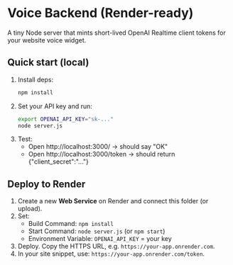 # Voice Backend (Render-ready)

A tiny Node server that mints short-lived OpenAI Realtime client tokens for your website voice widget.

## Quick start (local)
1) Install deps:
   ```bash
   npm install
   ```
2) Set your API key and run:
   ```bash
   export OPENAI_API_KEY="sk-..."
   node server.js
   ```
3) Test:
   - Open http://localhost:3000/  -> should say "OK"
   - Open http://localhost:3000/token -> should return {"client_secret":"..."}

## Deploy to Render
1) Create a new **Web Service** on Render and connect this folder (or upload).
2) Set:
   - Build Command: `npm install`
   - Start Command: `node server.js`  (or `npm start`)
   - Environment Variable: `OPENAI_API_KEY` = your key
3) Deploy. Copy the HTTPS URL, e.g. `https://your-app.onrender.com`.
4) In your site snippet, use: `https://your-app.onrender.com/token`.
